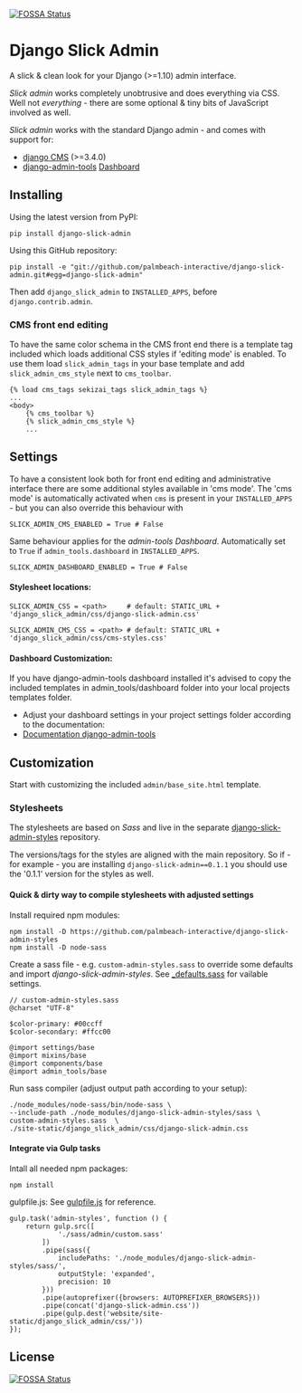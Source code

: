 [![FOSSA Status](https://app.fossa.io/api/projects/git%2Bgithub.com%2Fpalmbeach-interactive%2Fdjango-slick-admin.svg?type=shield)](https://app.fossa.io/projects/git%2Bgithub.com%2Fpalmbeach-interactive%2Fdjango-slick-admin?ref=badge_shield)

Django Slick Admin
===================

A slick & clean look for your Django (>=1.10) admin interface.

*Slick admin* works completely unobtrusive and does everything via CSS.
Well not *everything* - there are some optional & tiny bits of JavaScript involved as well.

*Slick admin* works with the standard Django admin - and comes with support for:

 - [django CMS](https://www.django-cms.org/en/) (>=3.4.0)
 - [django-admin-tools](https://github.com/django-admin-tools/django-admin-tools) [Dashboard](http://django-admin-tools.readthedocs.io/en/latest/dashboard.html)


Installing
----------

Using the latest version from PyPI:

    pip install django-slick-admin

Using this GitHub repository:

    pip install -e "git://github.com/palmbeach-interactive/django-slick-admin.git#egg=django-slick-admin"


Then add `django_slick_admin` to `INSTALLED_APPS`, before `django.contrib.admin`.


### CMS front end editing

To have the same color schema in the CMS front end there is a template tag included which loads additional CSS styles
if 'editing mode' is enabled. To use them load `slick_admin_tags` in your base template and add `slick_admin_cms_style`
next to `cms_toolbar`.

    {% load cms_tags sekizai_tags slick_admin_tags %}
    ...
    <body>
        {% cms_toolbar %}
        {% slick_admin_cms_style %}
        ...


Settings
--------

To have a consistent look both for front end editing and administrative interface there are some additional
styles available in 'cms mode'.
The 'cms mode' is automatically activated when `cms` is present in your `INSTALLED_APPS` - but you can also
override this behaviour with

    SLICK_ADMIN_CMS_ENABLED = True # False

Same behaviour applies for the *admin-tools Dashboard*. Automatically set to `True` if `admin_tools.dashboard` in `INSTALLED_APPS`.

    SLICK_ADMIN_DASHBOARD_ENABLED = True # False


#### Stylesheet locations:

    SLICK_ADMIN_CSS = <path>     # default: STATIC_URL + 'django_slick_admin/css/django-slick-admin.css'

    SLICK_ADMIN_CMS_CSS = <path> # default: STATIC_URL + 'django_slick_admin/css/cms-styles.css'


#### Dashboard Customization:

If you have django-admin-tools dashboard installed it's advised to copy the included templates in admin_tools/dashboard folder into your local projects templates folder.

- Adjust your dashboard settings in your project settings folder according to the documentation:
- [Documentation django-admin-tools](https://django-admin-tools.readthedocs.io/en/latest/)

Customization
-------------

Start with customizing the included `admin/base_site.html` template.


### Stylesheets

The stylesheets are based on *Sass* and live in the separate [django-slick-admin-styles](https://github.com/palmbeach-interactive/django-slick-admin-styles)
repository.

The versions/tags for the styles are aligned with the main repository. So if - for example - you are installing `django-slick-admin==0.1.1`
you should use the '0.1.1' version for the styles as well.

#### Quick & dirty way to compile stylesheets with adjusted settings

Install required npm modules:

    npm install -D https://github.com/palmbeach-interactive/django-slick-admin-styles
    npm install -D node-sass


Create a sass file - e.g. `custom-admin-styles.sass` to override some defaults and import *django-slick-admin-styles*.
See [\_defaults.sass](https://github.com/palmbeach-interactive/django-slick-admin-styles/blob/master/sass/settings/_defaults.sass) for vailable settings.


    // custom-admin-styles.sass
    @charset "UTF-8"

    $color-primary: #00ccff
    $color-secondary: #ffcc00

    @import settings/base
    @import mixins/base
    @import components/base
    @import admin_tools/base


Run sass compiler (adjust output path according to your setup):

    ./node_modules/node-sass/bin/node-sass \
    --include-path ./node_modules/django-slick-admin-styles/sass \
    custom-admin-styles.sass  \
    ./site-static/django_slick_admin/css/django-slick-admin.css


#### Integrate via Gulp tasks

Intall all needed npm packages:

    npm install

gulpfile.js:
See [gulpfile.js](https://github.com/palmbeach-interactive/django-slick-admin/blob/master/gulpfile.js) for reference.

    gulp.task('admin-styles', function () {
        return gulp.src([
                './sass/admin/custom.sass'
            ])
            .pipe(sass({
                includePaths: './node_modules/django-slick-admin-styles/sass/',
                outputStyle: 'expanded',
                precision: 10
            }))
            .pipe(autoprefixer({browsers: AUTOPREFIXER_BROWSERS}))
            .pipe(concat('django-slick-admin.css'))
            .pipe(gulp.dest('website/site-static/django_slick_admin/css/'))
    });




## License
[![FOSSA Status](https://app.fossa.io/api/projects/git%2Bgithub.com%2Fpalmbeach-interactive%2Fdjango-slick-admin.svg?type=large)](https://app.fossa.io/projects/git%2Bgithub.com%2Fpalmbeach-interactive%2Fdjango-slick-admin?ref=badge_large)